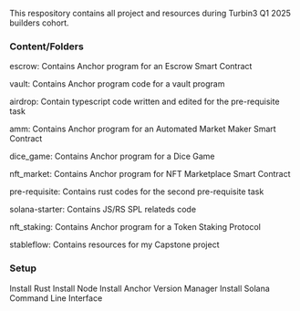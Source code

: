 This respository contains all project and resources during Turbin3 Q1 2025 builders cohort.


### Content/Folders
escrow: Contains Anchor program for an Escrow Smart Contract 

vault: Contains Anchor program code for a vault program

airdrop: Contain typescript code written and edited for the pre-requisite task

amm: Contains Anchor program for an Automated Market Maker Smart Contract

dice_game: Contains Anchor program for a Dice Game

nft_market: Contains Anchor program for NFT Marketplace Smart Contract

pre-requisite: Contains rust codes for the second pre-requisite task

solana-starter: Contains JS/RS SPL relateds code

nft_staking: Contains Anchor program for a Token Staking Protocol

stableflow: Contains resources for my Capstone project


### Setup
Install Rust
Install Node
Install Anchor Version Manager
Install Solana Command Line Interface